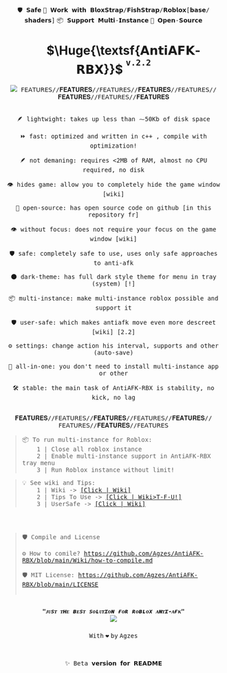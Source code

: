 
<div align="center"><kbd></kbd> <kbd>🛡️ 𝗦𝗮𝗳𝗲</kbd> <kbd>🚀 𝗪𝗼𝗿𝗸 𝘄𝗶𝘁𝗵 𝗕𝗹𝗼𝘅𝗦𝘁𝗿𝗮𝗽/𝗙𝗶𝘀𝗵𝗦𝘁𝗿𝗮𝗽/𝗥𝗼𝗯𝗹𝗼𝘅[𝗯𝗮𝘀𝗲/𝘀𝗵𝗮𝗱𝗲𝗿𝘀]</kbd> <kbd>📦 𝗦𝘂𝗽𝗽𝗼𝗿𝘁 𝗠𝘂𝗹𝘁𝗶-𝗜𝗻𝘀𝘁𝗮𝗻𝗰𝗲</kbd> <kbd>📂 𝗢𝗽𝗲𝗻-𝗦𝗼𝘂𝗿𝗰𝗲</kbd> <kbd></kbd> </div>
<h1 align="center">&nbsp;&nbsp;&nbsp;&nbsp;&nbsp;&nbsp; $\Huge{\textsf{𝗔𝗻𝘁𝗶𝗔𝗙𝗞-𝗥𝗕𝗫}}$ <sup><sup><kbd>v.2.2</kbd></sup></sup></h1>
<div align="center">

<kbd>
<kbd><img width="auto" height="auto" src="https://github.com/user-attachments/assets/863d5cfb-efa3-40c0-b9e9-d3827e16489b"> </kbd>
<kbd> 𝖥𝖤𝖠𝖳𝖴𝖱𝖤𝖲//𝐅𝐄𝐀𝐓𝐔𝐑𝐄𝐒//𝖥𝖤𝖠𝖳𝖴𝖱𝖤𝖲//𝐅𝐄𝐀𝐓𝐔𝐑𝐄𝐒//𝖥𝖤𝖠𝖳𝖴𝖱𝖤𝖲//𝐅𝐄𝐀𝐓𝐔𝐑𝐄𝐒//𝖥𝖤𝖠𝖳𝖴𝖱𝖤𝖲//𝐅𝐄𝐀𝐓𝐔𝐑𝐄𝐒  <br><br><br> 
🪶 lightwight: takes up less than ⁓50Kb of disk space <br> <br> 
⏩ fast: optimized and written in c++ , compile with optimization!<br> <br> 
🪶 not demaning: requires <2MB of RAM, almost no CPU required, no disk <br> <br> 
👁️ hides game: allow you to completely hide the game window [wiki]     <br> <br> 
📂 open-source: has open source code on github [in this repository fr] <br> <br> 
👁️ without focus: does not require your focus on the game window [wiki]<br> <br> 
🛡️ safe: completely safe to use, uses only safe approaches to anti-afk <br> <br> 
🌑 dark-theme: has full dark style theme for menu in tray (system) [!] <br> <br> 
📦 multi-instance: make multi-instance roblox possible and support it  <br> <br> 
🛡️ user-safe: which makes antiafk move even more descreet [wiki] [2.2] <br> <br>
⚙️ settings: change action his interval, supports and other (auto-save)<br> <br>
🚀 all-in-one: you don't need to install multi-instance app or other   <br> <br>
🛠️ stable: the main task of AntiAFK-RBX is stability, no kick, no lag  <br> <br>
<br>𝐅𝐄𝐀𝐓𝐔𝐑𝐄𝐒//𝖥𝖤𝖠𝖳𝖴𝖱𝖤𝖲//𝐅𝐄𝐀𝐓𝐔𝐑𝐄𝐒//𝖥𝖤𝖠𝖳𝖴𝖱𝖤𝖲//𝐅𝐄𝐀𝐓𝐔𝐑𝐄𝐒//𝖥𝖤𝖠𝖳𝖴𝖱𝖤𝖲//𝐅𝐄𝐀𝐓𝐔𝐑𝐄𝐒//𝖥𝖤𝖠𝖳𝖴𝖱𝖤𝖲</kbd>
</kbd></div>

<div align="center"><kbd align="left">

> 📦 To run multi-instance for Roblox: \
> &nbsp;&nbsp;&nbsp;&nbsp;1 | Close all roblox instance \
> &nbsp;&nbsp;&nbsp;&nbsp;2 | Enable multi-instance support in AntiAFK-RBX tray menu \
> &nbsp;&nbsp;&nbsp;&nbsp;3 | Run Roblox instance without limit!
</kbd>

<kbd align="left">

> 💡 See wiki and Tips: \
> &nbsp;&nbsp;&nbsp;&nbsp;1 | Wiki -> [[Click | Wiki]](https://github.com/Agzes/AntiAFK-RBX/wiki) \
> &nbsp;&nbsp;&nbsp;&nbsp;2 | Tips To Use -> [[Click | Wiki>T-F-U!]](https://github.com/Agzes/AntiAFK-RBX/wiki/Tips-For-Use) \
> &nbsp;&nbsp;&nbsp;&nbsp;3 | UserSafe -> [[Click | Wiki]](https://github.com/Agzes/AntiAFK-RBX/wiki/User%E2%80%90Safe-mode)
</kbd>
<h2 align="center">  </h2>

<div align="center"><kbd align="left"><br>

> 🛡️ Compile and License <br><br>
⚙️ How to comile? <a url="https://github.com/Agzes/AntiAFK-RBX/blob/main/Wiki/how-to-compile.md">https://github.com/Agzes/AntiAFK-RBX/blob/main/Wiki/how-to-compile.md</a> <br><br>
🛡️ MIT License: <a url="https://github.com/Agzes/AntiAFK-RBX/blob/main/LICENSE"> https://github.com/Agzes/AntiAFK-RBX/blob/main/LICENSE</a>
<br><br>
</kbd>

<h2 align="center">  </h2>

<h5 align="center">  <kbd>"ᴊᴜsᴛ ᴛʜᴇ ʙᴇsᴛ sᴏʟᴜᴛɪᴏɴ ғᴏʀ ʀᴏʙʟᴏx ᴀɴᴛɪ-ᴀғᴋ" </kbd> <br> <img width="auto" height="auto" src="https://visit-counter.vercel.app/counter.png?page=github.com%2FAgzes-ANTIAFK-RBX&s=40&c=e2231a&bg=00000000&no=2&ff=digi&tb=&ta="> </h5>


<div align="center"> <kbd>With</kbd> <kbd>❤️</kbd> <kbd>by</kbd> <kbd>Agzes</kbd> </div>


<!-- https://github.com/user-attachments/assets/2ecd83fb-2455-428d-ae77-116667c3dd93
https://github.com/user-attachments/assets/58638b1b-14c7-4cd7-adb3-b52651c48754
https://github.com/user-attachments/assets/1f990133-a922-424f-ab9a-2f9fe94f5236 -->


<br><br>
<kbd>✨ Beta 𝘃𝗲𝗿𝘀𝗶𝗼𝗻 𝗳𝗼𝗿 𝗥𝗘𝗔𝗗𝗠𝗘</kbd>
